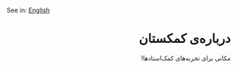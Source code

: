 See in: [English](./docs/readme-en.md)

<div dir="rtl">

# درباره‌ی کمکستان

مکانی برای تجربه‌های کمک‌استادها!

</div>
